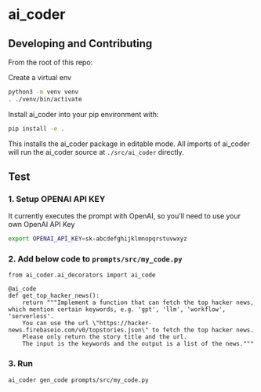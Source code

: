 # ai_coder

## Developing and Contributing
From the root of this repo:

Create a virtual env
``` bash
python3 -m venv venv
. ./venv/bin/activate
```

Install ai_coder into your pip environment with:
``` bash
pip install -e .
```
This installs the ai_coder package in editable mode. All imports of ai_coder will run the ai_coder source at `./src/ai_coder` directly.

## Test
### 1. Setup OPENAI API KEY
It currently executes the prompt with OpenAI, so you'll need to use your own OpenAI API Key
``` bash
export OPENAI_API_KEY=sk-abcdefghijklmnopqrstuvwxyz
```

### 2. Add below code to `prompts/src/my_code.py`
```
from ai_coder.ai_decorators import ai_code

@ai_code
def get_top_hacker_news():
    return """Implement a function that can fetch the top hacker news, which mention certain keywords, e.g. 'gpt', 'llm', 'workflow', 'serverless'.
    You can use the url \"https://hacker-news.firebaseio.com/v0/topstories.json\" to fetch the top hacker news. 
    Please only return the story title and the url.
    The input is the keywords and the output is a list of the news."""
```
### 3. Run
```
ai_coder gen_code prompts/src/my_code.py

```


